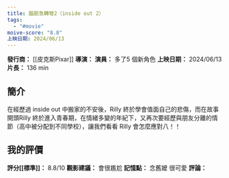 ```yaml
---
title: 腦筋急轉彎2（inside out 2）
tags:
  - "#movie"
moive-score: "8.8"
上映日期: 2024/06/13
---
```


**發行商：** [[皮克斯Pixar]]
**導演：**
**演員：** 多了5 個新角色
**上映日期：** 2024/06/13
**片長：** 136 min 

## 簡介
在經歷過 inside out 中搬家的不安後，Rilly 終於學會值面自己的悲傷，而在故事開頭Rilly 終於進入青春期，在情緒多變的年紀下，又再次要經歷與朋友分離的情節（高中被分配到不同學校），讓我們看看 Rilly 會怎麼應對八！！
## 我的評價
**評分[[標準]]：** 8.8/10
**觀影建議：** 會很尷尬
**記憶點：** 念舊嬤 很可愛
**評論：** 
